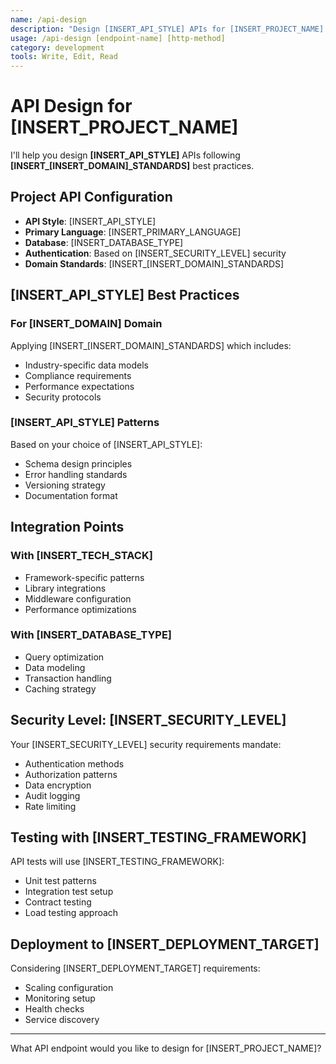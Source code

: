 ```yaml
---
name: /api-design
description: "Design [INSERT_API_STYLE] APIs for [INSERT_PROJECT_NAME] with [INSERT_[INSERT_DOMAIN]_STANDARDS]"
usage: /api-design [endpoint-name] [http-method]
category: development
tools: Write, Edit, Read
---
```


# API Design for [INSERT_PROJECT_NAME]

I'll help you design **[INSERT_API_STYLE]** APIs following **[INSERT_[INSERT_DOMAIN]_STANDARDS]** best practices.

## Project API Configuration
- **API Style**: [INSERT_API_STYLE]
- **Primary Language**: [INSERT_PRIMARY_LANGUAGE]
- **Database**: [INSERT_DATABASE_TYPE]
- **Authentication**: Based on [INSERT_SECURITY_LEVEL] security
- **Domain Standards**: [INSERT_[INSERT_DOMAIN]_STANDARDS]

## [INSERT_API_STYLE] Best Practices

### For [INSERT_DOMAIN] Domain
Applying [INSERT_[INSERT_DOMAIN]_STANDARDS] which includes:
- Industry-specific data models
- Compliance requirements
- Performance expectations
- Security protocols

### [INSERT_API_STYLE] Patterns
Based on your choice of [INSERT_API_STYLE]:
- Schema design principles
- Error handling standards
- Versioning strategy
- Documentation format

## Integration Points

### With [INSERT_TECH_STACK]
- Framework-specific patterns
- Library integrations
- Middleware configuration
- Performance optimizations

### With [INSERT_DATABASE_TYPE]
- Query optimization
- Data modeling
- Transaction handling
- Caching strategy

## Security Level: [INSERT_SECURITY_LEVEL]

Your [INSERT_SECURITY_LEVEL] security requirements mandate:
- Authentication methods
- Authorization patterns
- Data encryption
- Audit logging
- Rate limiting

## Testing with [INSERT_TESTING_FRAMEWORK]

API tests will use [INSERT_TESTING_FRAMEWORK]:
- Unit test patterns
- Integration test setup
- Contract testing
- Load testing approach

## Deployment to [INSERT_DEPLOYMENT_TARGET]

Considering [INSERT_DEPLOYMENT_TARGET] requirements:
- Scaling configuration
- Monitoring setup
- Health checks
- Service discovery

---

What API endpoint would you like to design for [INSERT_PROJECT_NAME]?